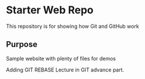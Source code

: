 # Starter Web Repo

This repository is for showing how Git and GitHub work

## Purpose

Sample website with plenty of files for demos

Adding GIT REBASE Lecture in GIT advance part.